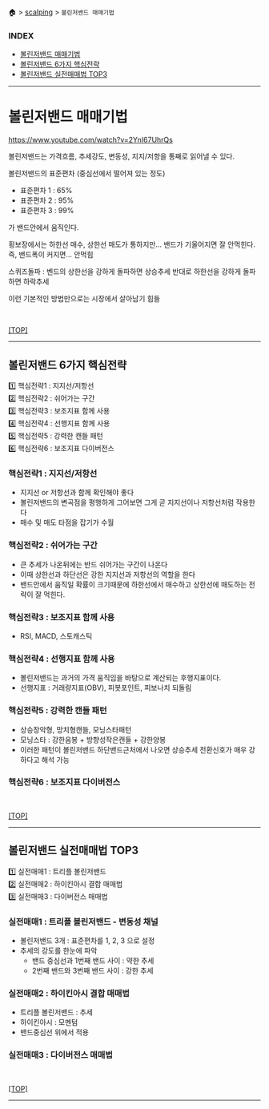 🏠 > [scalping](./) > `볼린저밴드 매매기법`

### INDEX
- [볼린저밴드 매매기법](#볼린저밴드-매매기법)
- [볼린저밴드 6가지 핵심전략](#볼린저밴드-6가지-핵심전략)
- [볼린저밴드 실전매매법 TOP3](#볼린저밴드-실전매매법-top3)

---
# 볼린저밴드 매매기법
https://www.youtube.com/watch?v=2YnI67UhrQs


볼린저밴드는 가격흐름, 추세강도, 변동성, 지지/저항을 통째로 읽어낼 수 있다.

볼린저밴드의 표준편차 (중심선에서 떨어져 있는 정도)
- 표준편차 1 : 65%
- 표준편차 2 : 95%
- 표준편차 3 : 99%

가 밴드안에서 움직인다.

횡보장에서는 하한선 매수, 상한선 매도가 통하지만...
밴드가 기울어지면 잘 안먹힌다. 
즉, 밴드폭이 커지면... 안먹힘

스퀴즈돌파 : 
벤드의 상한선을 강하게 돌파하면 상승추세
반대로 하한선을 강하게 돌파하면 하락추세

이런 기본적인 방법만으로는 시장에서 살아남기 힘들

<br/>

[[TOP]](#index)

---
## 볼린저밴드 6가지 핵심전략
1️⃣ 핵심전략1 : 지지선/저항선 <br/>
2️⃣ 핵심전략2 : 쉬어가는 구간 <br/>
3️⃣ 핵심전략3 : 보조지표 함께 사용 <br/>
4️⃣ 핵심전략4 : 선행지표 함께 사용 <br/>
5️⃣ 핵심전략5 : 강력한 캔들 패턴 <br/>
6️⃣ 핵심전략6 : 보조지표 다이버전스 <br/>

### 핵심전략1 : 지지선/저항선
- 지지선 or 저항선과 함께 확인해야 좋다
- 볼린저밴드의 변곡점을 평행하게 그어보면 그게 곧 지지선이나 저항선처럼 작용한다
- 매수 및 매도 타점을 잡기가 수월

### 핵심전략2 : 쉬어가는 구간
- 큰 추세가 나온뒤에는 반드 쉬어가는 구간이 나온다
- 이때 상한선과 하단선은 강한 지지선과 저항선의 역할을 한다
- 밴드안에서 움직일 확률이 크기때문에 하한선에서 매수하고 상한선에 매도하는 전략이 잘 먹힌다.

### 핵심전략3 : 보조지표 함께 사용
- RSI, MACD, 스토캐스틱

### 핵심전략4 : 선행지표 함께 사용
- 볼린저밴드는 과거의 가격 움직임을 바탕으로 계산되는 후행지표이다.
- 선행지표 : 거래량지표(OBV), 피봇포인트, 피보나치 되돌림

### 핵심전략5 : 강력한 캔들 패턴
- 상승장악형, 망치형캔들, 모닝스타패턴
- 모닝스타 : 강한음봉 + 방향성작은캔들 + 강한양봉
- 이러한 패턴이 볼린저밴드 하단밴드근처에서 나오면 상승추세 전환신호가 매우 강하다고 해석 가능

### 핵심전략6 : 보조지표 다이버전스

<br/>

[[TOP]](#index)

---
## 볼린저밴드 실전매매법 TOP3
1️⃣ 실전매매1 : 트리플 볼린저밴드 <br/>
2️⃣ 실전매매2 : 하이킨아시 결합 매매법 <br/>
3️⃣ 실전매매3 : 다이버전스 매매법 <br/>


### 실전매매1 : 트리플 볼린저밴드 - 변동성 채널
- 볼린저밴드 3개 : 표준편차를 1, 2, 3 으로 설정
- 추세의 강도를 한눈에 파악
  - 밴드 중심선과 1번째 밴드 사이 : 약한 추세
  - 2번째 밴드와 3번째 밴드 사이 : 강한 추세

### 실전매매2 : 하이킨아시 결합 매매법
- 트리플 볼린저밴드 : 추세
- 하이킨아시 : 모멘텀
- 밴드중심선 위에서 적용

### 실전매매3 : 다이버전스 매매법

<br/>

[[TOP]](#index)

---
